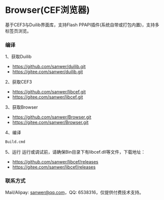 # Browser(CEF浏览器)
  基于CEF3与Duilib界面库，支持Flash PPAPI插件(系统自带或打包内置)，支持多标签页浏览。

### 编译
1、获取Duilib
+ https://github.com/sanwer/duilib.git
+ https://gitee.com/sanwer/duilib.git

2、获取CEF3
+ https://github.com/sanwer/libcef.git
+ https://gitee.com/sanwer/libcef.git

3、获取Browser
+ https://github.com/sanwer/Browser.git
+ https://gitee.com/sanwer/Browser.git

4、编译
```sh
Build.cmd
```

5、运行
  运行或调试前，请确保Bin目录下有libcef.dll等文件，下载地址：
+ https://github.com/sanwer/libcef/releases
+ https://gitee.com/sanwer/libcef/releases

### 联系方式
Mail/Alipay: sanwer@qq.com，QQ: 6538316，仅提供付费技术支持。
